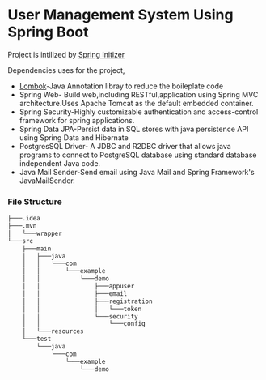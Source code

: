 # User Management System Using Spring Boot

Project is  intilized by [Spring Initizer](https://start.spring.io/)

Dependencies uses for the project,
  - [Lombok](https://projectlombok.org/)-Java Annotation libray to reduce the boileplate code
  - Spring Web- Build web,including  RESTful,application using Spring MVC architecture.Uses Apache Tomcat as the default embedded container.
  - Spring Security-Highly customizable authentication and access-control framework for spring applications.
  - Spring Data JPA-Persist data in SQL stores with java persistence API using Spring Data and Hibernate
  - PostgresSQL Driver- A JDBC and R2DBC driver that allows java programs to connect to PostgreSQL database using standard database independent Java code.
  - Java Mail Sender-Send email using Java Mail and Spring Framework's JavaMailSender.

### File Structure

```sh
├───.idea
├───.mvn
│   └───wrapper
└───src
    ├───main
    │   ├───java
    │   │   └───com
    │   │       └───example
    │   │           └───demo
    │   │               ├───appuser
    │   │               ├───email
    │   │               ├───registration
    │   │               │   └───token
    │   │               └───security
    │   │                   └───config
    │   └───resources
    └───test
        └───java
            └───com
                └───example
                    └───demo

```
